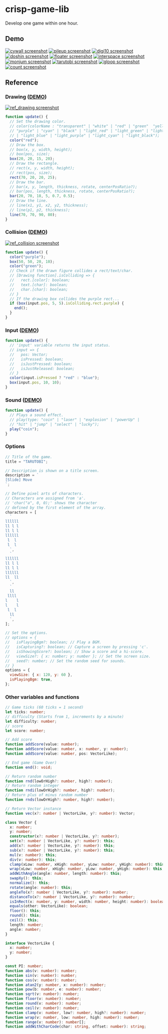 # crisp-game-lib

Develop one game within one hour.

## Demo

[![cywall screenshot](docs/cywall/screenshot.gif)](https://abagames.github.io/crisp-game-lib/?cywall)
[![pileup screenshot](docs/pileup/screenshot.gif)](https://abagames.github.io/crisp-game-lib/?pileup)
[![digi10 screenshot](docs/digi10/screenshot.gif)](https://abagames.github.io/crisp-game-lib/?digi10)
[![doshin screenshot](docs/doshin/screenshot.gif)](https://abagames.github.io/crisp-game-lib/?doshin)
[![floater screenshot](docs/floater/screenshot.gif)](https://abagames.github.io/crisp-game-lib/?floater)
[![interspace screenshot](docs/interspace/screenshot.gif)](https://abagames.github.io/crisp-game-lib/?interspace)
[![monjum screenshot](docs/monjum/screenshot.gif)](https://abagames.github.io/crisp-game-lib/?monjum)
[![tarutobi screenshot](docs/tarutobi/screenshot.gif)](https://abagames.github.io/crisp-game-lib/?tarutobi)
[![gloop screenshot](docs/gloop/screenshot.gif)](https://abagames.github.io/crisp-game-lib/?gloop)
[![count screenshot](docs/count/screenshot.gif)](https://abagames.github.io/crisp-game-lib/?count)

## Reference

### Drawing ([DEMO](https://abagames.github.io/crisp-game-lib/?ref_drawing))

[![ref_drawing screenshot](docs/ref_drawing/screenshot.gif)](https://abagames.github.io/crisp-game-lib/?ref_drawing)

```javascript
function update() {
  // Set the drawing color.
  // color(colorName : "transparent" | "white" | "red" | "green"  "yellow" | "blue" |
  // "purple" | "cyan" | "black" | "light_red" | "light_green" | "light_yellow" |
  // | "light_blue" | "light_purple" | "light_cyan" | "light_black");
  color("red");
  // Draw the box.
  // box(x, y, width, height);
  // box(pos, size);
  box(20, 20, 15, 20);
  // Draw the rectangle.
  // rect(x, y, width, height);
  // rect(pos, size);
  rect(70, 20, 20, 25);
  // Draw the bar.
  // bar(x, y, length, thickness, rotate, centerPosRatio?);
  // bar(pos, length, thickness, rotate, centerPosRatio?);
  bar(20, 70, 18, 5, 0.7, 0.5);
  // Draw the line.
  // line(x1, y1, x2, y2, thickness);
  // line(p1, p2, thickness);
  line(70, 70, 90, 80);
}
```

### Collision ([DEMO](https://abagames.github.io/crisp-game-lib/?ref_collision))

[![ref_collision screenshot](docs/ref_collision/screenshot.gif)](https://abagames.github.io/crisp-game-lib/?ref_collision)

```javascript
function update() {
  color("purple");
  box(50, 50, 20, 10);
  color("green");
  // Check if the drawn figure collides a rect/text/char.
  // [Drawing function].isColliding => {
  //   rect.[color]: boolean;
  //   text.[char]: boolean;
  //   char.[char]: boolean;
  // }
  // If the drawing box collides the purple rect...
  if (box(input.pos, 5, 5).isColliding.rect.purple) {
    end();
  }
}
```

### Input ([DEMO](https://abagames.github.io/crisp-game-lib/?ref_input))

```javascript
function update() {
  // 'input' variable returns the input status.
  // input => {
  //   pos: Vector;
  //   isPressed: boolean;
  //   isJustPressed: boolean;
  //   isJustReleased: boolean;
  // }
  color(input.isPressed ? "red" : "blue");
  box(input.pos, 10, 10);
}
```

### Sound ([DEMO](https://abagames.github.io/crisp-game-lib/?ref_sound))

```javascript
function update() {
  // Plays a sound effect.
  // play(type: "coin" | "laser" | "explosion" | "powerUp" |
  // "hit" | "jump" | "select" | "lucky");
  play("coin");
}
```

### Options

```javascript
// Title of the game.
title = "TARUTOBI";

// Description is shown on a title screen.
description = `
[Slide] Move
`;

// Define pixel arts of characters.
// Characters are assigned from 'a'.
// 'char("a", 0, 0);' shows the character
// defined by the first element of the array.
characters = [
  `
llllll
ll l l
ll l l
llllll
 l  l
 l  l
  `,
  `
llllll
ll l l
ll l l
llllll
ll  ll
  `,
  `
  ll
 llll
l    l
l    l
 l  l
  ll
  `,
];

// Set the options.
// options = {
//   isPlayingBgm?: boolean; // Play a BGM.
//   isCapturing?: boolean; // Capture a screen by pressing 'c'.
//   isShowingScore?: boolean; // Show a score and a hi-score.
//   viewSize?: { x: number; y: number }; // Set the screen size.
//   seed?: number; // Set the random seed for sounds.
// }
options = {
  viewSize: { x: 120, y: 60 },
  isPlayingBgm: true,
};
```

### Other variables and functions

```typescript
// Game ticks (60 ticks = 1 second)
let ticks: number;
// difficulty (Starts from 1, increments by a minute)
let difficulty: number;
// score
let score: number;

// Add score
function addScore(value: number);
function addScore(value: number, x: number, y: number);
function addScore(value: number, pos: VectorLike);

// End game (Game Over)
function end(): void;

// Return random number
function rnd(lowOrHigh?: number, high?: number);
// Return random integer
function rndi(lowOrHigh?: number, high?: number);
// Return plus of minus random number
function rnds(lowOrHigh?: number, high?: number);

// Return Vector instance
function vec(x?: number | VectorLike, y?: number): Vector;

class Vector {
  x: number;
  y: number;
  constructor(x?: number | VectorLike, y?: number);
  set(x?: number | VectorLike, y?: number): this;
  add(x?: number | VectorLike, y?: number): this;
  sub(x?: number | VectorLike, y?: number): this;
  mul(v: number): this;
  div(v: number): this;
  clamp(xLow: number, xHigh: number, yLow: number, yHigh: number): this;
  wrap(xLow: number, xHigh: number, yLow: number, yHigh: number): this;
  addWithAngle(angle: number, length: number): this;
  swapXy(): this;
  normalize(): this;
  rotate(angle: number): this;
  angleTo(x?: number | VectorLike, y?: number): number;
  distanceTo(x?: number | VectorLike, y?: number): number;
  isInRect(x: number, y: number, width: number, height: number): boolean;
  equals(other: VectorLike): boolean;
  floor(): this;
  round(): this;
  ceil(): this;
  length: number;
  angle: number;
}

interface VectorLike {
  x: number;
  y: number;
}

const PI: number;
function abs(v: number): number;
function sin(v: number): number;
function cos(v: number): number;
function atan2(y: number, x: number): number;
function pow(b: number, e: number): number;
function sqrt(v: number): number;
function floor(v: number): number;
function round(v: number): number;
function ceil(v: number): number;
function clamp(v: number, low?: number, high?: number): number;
function wrap(v: number, low: number, high: number): number;
function range(v: number): number[];
function addWithCharCode(char: string, offset: number): string;
```
